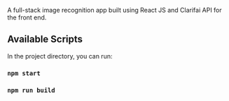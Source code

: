 
A full-stack image recognition app built using React JS and Clarifai API for the front end.


## Available Scripts

In the project directory, you can run:

### `npm start`
### `npm run build`



